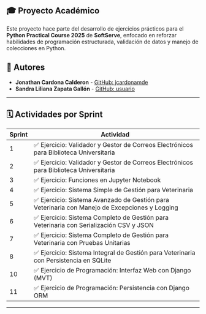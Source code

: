 ## 🎓 Proyecto Académico

Este proyecto hace parte del desarrollo de ejercicios prácticos para el **Python Practical Course 2025** de **SoftServe**, enfocado en reforzar habilidades de programación estructurada, validación de datos y manejo de colecciones en Python.

## 👥 Autores

- **Jonathan Cardona Calderon** - [GitHub: jcardonamde](https://github.com/jcardonamde)
- **Sandra Liliana Zapata Gallón** - [GitHub: usuario](https://github.com/usuario)

---

## 🗓️ Actividades por Sprint

| Sprint | Actividad                                                                 |
|--------|---------------------------------------------------------------------------|
| 1      | ✅ Ejercicio: Validador y Gestor de Correos Electrónicos para Biblioteca Universitaria |
| 2      | ✅ Ejercicio: Validador y Gestor de Correos Electrónicos para Biblioteca Universitaria |
| 3      | ✅ Ejercicio: Funciones en Jupyter Notebook |
| 4      | ✅ Ejercicio: Sistema Simple de Gestión para Veterinaria  |
| 5      | ✅ Ejercicio: Sistema Avanzado de Gestión para Veterinaria con Manejo de Excepciones y Logging  |
| 6      | ✅ Ejercicio: Sistema Completo de Gestión para Veterinaria con Serialización CSV y JSON  |
| 7      | ✅ Ejercicio: Sistema Completo de Gestión para Veterinaria con Pruebas Unitarias  |
| 8      | ✅ Ejercicio: Sistema Integral de Gestión para Veterinaria con Persistencia en SQLite  |
| 10     | ✅ Ejercicio de Programación: Interfaz Web con Django (MVT)  |
| 11     | ✅ Ejercicio de Programación: Persistencia con Django ORM  |

---

